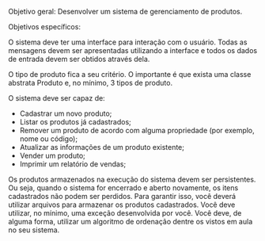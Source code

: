 Objetivo geral: Desenvolver um sistema de gerenciamento de produtos.

Objetivos específicos:

O sistema deve ter uma interface para interação com o usuário. Todas as mensagens devem ser apresentadas utilizando a interface e todos os dados de entrada devem ser obtidos através dela.

O tipo de produto fica a seu critério. O importante é que exista uma classe abstrata Produto e, no mínimo, 3 tipos de produto.

O sistema deve ser capaz de:

  * Cadastrar um novo produto;
  * Listar os produtos já cadastrados;
  * Remover um produto de acordo com alguma propriedade (por exemplo, nome ou código);
  * Atualizar as informações de um produto existente;
  * Vender um produto;
  * Imprimir um relatório de vendas;

Os produtos armazenados na execução do sistema devem ser persistentes. Ou seja, quando o sistema for encerrado e aberto novamente, os itens cadastrados não podem ser perdidos. 
Para garantir isso, você deverá utilizar arquivos para armazenar os produtos cadastrados.
Você deve utilizar, no mínimo, uma exceção desenvolvida por você.
Você deve, de alguma forma, utilizar um algoritmo de ordenação dentre os vistos em aula no seu sistema.
